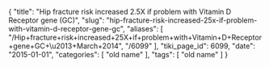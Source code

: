 {
    "title": "Hip fracture risk increased 2.5X if problem with Vitamin D Receptor gene (GC)",
    "slug": "hip-fracture-risk-increased-25x-if-problem-with-vitamin-d-receptor-gene-gc",
    "aliases": [
        "/Hip+fracture+risk+increased+25X+if+problem+with+Vitamin+D+Receptor+gene+GC+\u2013+March+2014",
        "/6099"
    ],
    "tiki_page_id": 6099,
    "date": "2015-01-01",
    "categories": [
        "old name"
    ],
    "tags": [
        "old name"
    ]
}